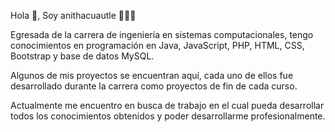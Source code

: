  Hola 👋, Soy anithacuautle 👩🏽‍💻

Egresada de la carrera de ingeniería en sistemas computacionales, tengo conocimientos en programación en Java, JavaScript, PHP, HTML, CSS, Bootstrap y base de datos MySQL.


Algunos de mis proyectos se encuentran aquí, cada uno de ellos fue desarrollado durante la carrera como proyectos de fin de cada curso.


Actualmente me encuentro en busca de trabajo en el cual pueda desarrollar todos los conocimientos obtenidos y poder desarrollarme profesionalmente.
